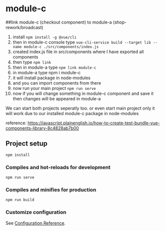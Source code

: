 # module-c

##link module-c (checkout component) to module-a (shop-rework/broadcast)
1. install `npm install -g @vue/cli`
2. then in module-c console type `vue-cli-service build --target lib --name module-c ./src/components/index.js`
3. created index.js file in src/components where I have exported all components
4. then type `npm link`
5. then in module-a type `npm link module-c`
6. in module-a type npm i module-c
7. it will install package in node-modules
8. and you can import components from there
9. now run your main project `npm run serve`
10. now if you will change something in module-c component and save it then changes will be appeared in module-a

We can start both projects seperatly too. 
or even start main project only it will work due to our installed module-c package in node-modules

reference: https://javascript.plainenglish.io/how-to-create-test-bundle-vue-components-library-8c4828ab7b00

## Project setup
```
npm install
```

### Compiles and hot-reloads for development
```
npm run serve
```

### Compiles and minifies for production
```
npm run build
```

### Customize configuration
See [Configuration Reference](https://cli.vuejs.org/config/).
